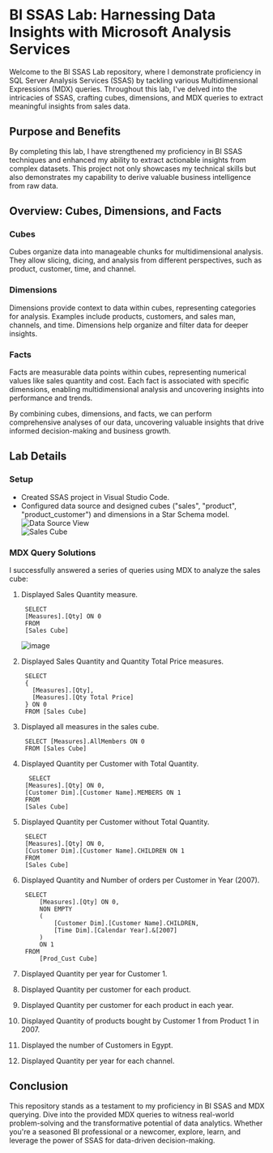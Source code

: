 # BI SSAS Lab: Harnessing Data Insights with Microsoft Analysis Services

Welcome to the BI SSAS Lab repository, where I demonstrate proficiency in SQL Server Analysis Services (SSAS) by tackling various Multidimensional Expressions (MDX) queries. Throughout this lab, I've delved into the intricacies of SSAS, crafting cubes, dimensions, and MDX queries to extract meaningful insights from sales data.

## Purpose and Benefits
By completing this lab, I have strengthened my proficiency in BI SSAS techniques and enhanced my ability to extract actionable insights from complex datasets. This project not only showcases my technical skills but also demonstrates my capability to derive valuable business intelligence from raw data. 

## Overview: Cubes, Dimensions, and Facts

### Cubes
Cubes organize data into manageable chunks for multidimensional analysis. They allow slicing, dicing, and analysis from different perspectives, such as product, customer, time, and channel.

### Dimensions
Dimensions provide context to data within cubes, representing categories for analysis. Examples include products, customers, and sales man, channels, and time. Dimensions help organize and filter data for deeper insights.

### Facts
Facts are measurable data points within cubes, representing numerical values like sales quantity and cost. Each fact is associated with specific dimensions, enabling multidimensional analysis and uncovering insights into performance and trends.

By combining cubes, dimensions, and facts, we can perform comprehensive analyses of our data, uncovering valuable insights that drive informed decision-making and business growth.

## Lab Details

### Setup
- Created SSAS project in Visual Studio Code.
- Configured data source and designed cubes ("sales", "product", "product_customer")  and dimensions in a Star Schema model.
  ![Data Source View](https://github.com/sarax0/SSAS-MDX-Sales-Data/assets/122404545/e90f3832-5203-435b-ad8a-51186cf44c95)   
  ![Sales Cube](https://github.com/sarax0/SSAS-MDX-Sales-Data/assets/122404545/75656f8b-bf50-489e-a32c-06c51f1d476b)
  

### MDX Query Solutions
I successfully answered a series of queries using MDX to analyze the sales cube:

1. Displayed Sales Quantity measure.
   ```
    SELECT 
    [Measures].[Qty] ON 0
    FROM 
    [Sales Cube]
   ```
   ![image](https://github.com/sarax0/SSAS-MDX-Sales-Data/assets/122404545/dd1ec760-3685-4a79-b9d0-3bde95a18ab5)
   
2. Displayed Sales Quantity and Quantity Total Price measures.
   ```
    SELECT 
    {
      [Measures].[Qty],
      [Measures].[Qty Total Price]
    } ON 0
    FROM [Sales Cube]
   ```   
3. Displayed all measures in the sales cube.
   ```
    SELECT [Measures].AllMembers ON 0
    FROM [Sales Cube]
   ```
4. Displayed Quantity per Customer with Total Quantity.
   ```
     SELECT 
    [Measures].[Qty] ON 0,
    [Customer Dim].[Customer Name].MEMBERS ON 1
    FROM 
    [Sales Cube]
   ```

5. Displayed Quantity per Customer without Total Quantity.
   ```
    SELECT 
    [Measures].[Qty] ON 0,
    [Customer Dim].[Customer Name].CHILDREN ON 1
    FROM 
    [Sales Cube]
   ```
6. Displayed Quantity and Number of orders per Customer in Year (2007).
   ```
    SELECT
    	[Measures].[Qty] ON 0,
    	NON EMPTY
    	(
    		[Customer Dim].[Customer Name].CHILDREN,
    		[Time Dim].[Calendar Year].&[2007]
    	)
    	ON 1
    FROM 
    	[Prod_Cust Cube]
   ```
7. Displayed Quantity per year for Customer 1.
8. Displayed Quantity per customer for each product.
9. Displayed Quantity per customer for each product in each year.
10. Displayed Quantity of products bought by Customer 1 from Product 1 in 2007.
11. Displayed the number of Customers in Egypt.
12. Displayed Quantity per year for each channel.


## Conclusion

This repository stands as a testament to my proficiency in BI SSAS and MDX querying. Dive into the provided MDX queries to witness real-world problem-solving and the transformative potential of data analytics. Whether you're a seasoned BI professional or a newcomer, explore, learn, and leverage the power of SSAS for data-driven decision-making.

